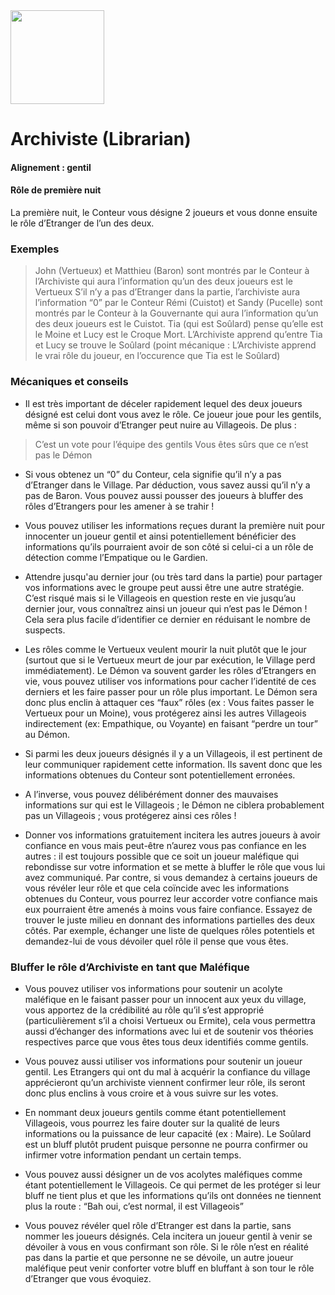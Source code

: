 <img src="https://github.com/brain-academy/wiki/blob/master/blood-on-the-clocktower/img/librarian.png?raw=true" height="150"> 

# Archiviste (Librarian)
 
#### Alignement : gentil 
#### Rôle de première nuit
La première nuit, le Conteur vous désigne 2 joueurs et  vous donne ensuite le rôle d’Etranger de l’un des deux.
 
### Exemples  
> John (Vertueux) et Matthieu (Baron) sont montrés par le Conteur à l’Archiviste qui aura l’information qu’un des deux joueurs est le Vertueux
> S’il n’y a pas d’Etranger dans la partie,  l’archiviste aura l’information “0” par le Conteur
> Rémi (Cuistot) et Sandy (Pucelle) sont montrés par le Conteur à la Gouvernante qui aura l’information qu’un des deux joueurs est le Cuistot. 
> Tia (qui est Soûlard) pense qu’elle est le Moine et Lucy est le Croque Mort. L’Archiviste apprend qu’entre Tia et Lucy se trouve le Soûlard (point mécanique : L’Archiviste apprend le vrai rôle du joueur, en l’occurence que Tia est le Soûlard)


### Mécaniques et conseils
- Il est très important de déceler rapidement lequel des deux joueurs désigné est celui dont vous avez le rôle. Ce joueur joue pour les gentils, même si son pouvoir d’Etranger peut nuire au Villageois. De plus :
> C’est un vote pour l’équipe des gentils
> Vous êtes sûrs que ce n’est pas le Démon

- Si vous obtenez un “0” du Conteur, cela signifie qu’il n’y a pas d’Etranger dans le Village. Par déduction, vous savez aussi qu’il n’y a pas de Baron. Vous pouvez aussi pousser des joueurs à bluffer des rôles d’Etrangers pour les amener à se trahir !

- Vous pouvez utiliser les informations reçues durant la première nuit pour innocenter un joueur gentil et ainsi potentiellement bénéficier des informations qu’ils pourraient avoir de son côté si celui-ci a un rôle de détection comme l’Empatique ou le Gardien.

- Attendre jusqu'au dernier jour (ou très tard dans la partie) pour partager vos informations avec le groupe peut aussi être une autre stratégie. C’est risqué mais si le Villageois en question reste en vie jusqu’au dernier jour, vous connaîtrez ainsi un joueur qui n’est pas le Démon ! Cela sera plus facile d’identifier ce dernier en réduisant le nombre de suspects.

- Les rôles comme le Vertueux veulent mourir la nuit plutôt que le jour (surtout que si le Vertueux meurt de jour par exécution, le Village perd immédiatement). Le Démon va souvent garder les rôles d’Etrangers en vie, vous pouvez utiliser vos informations pour cacher l’identité de ces derniers et les faire passer pour un rôle plus important. Le Démon sera donc plus enclin à attaquer ces “faux” rôles (ex : Vous faites passer le Vertueux pour un Moine), vous protégerez ainsi les autres Villageois indirectement (ex: Empathique, ou Voyante) en faisant “perdre un tour” au Démon.

- Si parmi les deux joueurs désignés il y a un Villageois, il est pertinent de leur communiquer rapidement cette information. Ils savent donc que les informations obtenues du Conteur sont potentiellement erronées.

- A l’inverse, vous pouvez délibérément donner des mauvaises informations sur qui est le Villageois ; le Démon ne ciblera probablement pas un Villageois ; vous protégerez ainsi ces rôles !

- Donner vos informations gratuitement incitera les autres joueurs à avoir confiance en vous mais peut-être n’aurez vous pas confiance en les autres : il est toujours possible que ce soit un joueur maléfique qui rebondisse sur votre information et se mette à bluffer le rôle que vous lui avez communiqué. Par contre, si vous demandez à certains joueurs de vous révéler leur rôle et que cela coïncide avec les informations obtenues du Conteur, vous pourrez leur accorder votre confiance mais eux pourraient être amenés à moins vous faire confiance. Essayez de trouver le juste milieu en donnant des informations partielles des deux côtés. Par exemple, échanger une liste de quelques rôles potentiels et demandez-lui de vous dévoiler quel rôle il pense que vous êtes.
 
### Bluffer le rôle d’Archiviste en tant que Maléfique

- Vous pouvez utiliser vos informations pour soutenir un acolyte maléfique en le faisant passer pour un innocent aux yeux du village, vous apportez de la crédibilité au rôle qu’il s’est approprié (particulièrement s’il a choisi Vertueux ou Ermite), cela  vous permettra aussi d’échanger des informations avec lui et de soutenir vos théories respectives parce que vous êtes tous deux identifiés comme gentils.

- Vous pouvez aussi utiliser vos informations pour soutenir un joueur gentil. Les Etrangers qui ont du mal à acquérir la confiance du village apprécieront qu’un archiviste viennent confirmer leur rôle, ils seront donc plus enclins à vous croire et à vous suivre sur les votes.

- En nommant deux joueurs gentils comme étant potentiellement Villageois, vous pourrez les faire douter sur la qualité de leurs informations ou la puissance de leur capacité (ex : Maire). Le Soûlard est un bluff plutôt prudent puisque personne ne pourra confirmer ou infirmer votre information pendant un certain temps.

- Vous pouvez aussi désigner un de vos acolytes maléfiques comme étant potentiellement le Villageois. Ce qui permet de les protéger si leur bluff ne tient plus et que les informations qu’ils ont données ne tiennent plus la route : “Bah oui, c’est normal, il est Villageois”

- Vous pouvez révéler quel rôle d’Etranger est dans la partie, sans nommer les joueurs désignés. Cela incitera un joueur gentil à venir se dévoiler à vous en vous confirmant son rôle. Si le rôle n’est en réalité pas dans la partie et que personne ne se dévoile, un autre joueur maléfique peut venir conforter votre bluff en bluffant à son tour le rôle d’Etranger que vous évoquiez.
